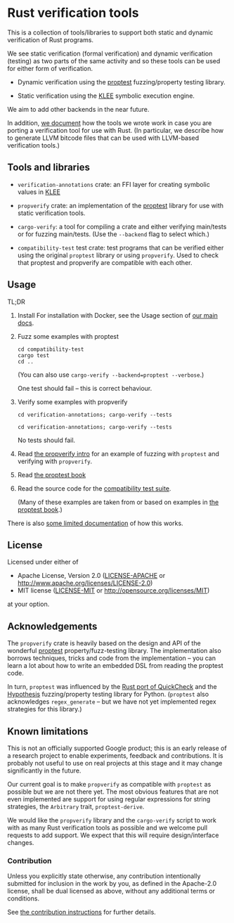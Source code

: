 # Rust verification tools

This is a collection of tools/libraries to support both static
and dynamic verification of Rust programs.

We see static verification (formal verification) and dynamic verification
(testing) as two parts of the same activity and so these tools can be used for
either form of verification.

- Dynamic verification using the
  [proptest](https://github.com/AltSysrq/proptest)
  fuzzing/property testing library.

- Static verification using the
  [KLEE](http://klee.github.io/)
  symbolic execution engine.

We aim to add other backends in the near future.

In addition, [we document](https://project-oak.github.io/rust-verification-tools/about.html) how the tools we wrote work
in case you are porting a verification tool for use with Rust.
(In particular, we describe how to generate LLVM bitcode files that can
be used with LLVM-based verification tools.)

## Tools and libraries

- `verification-annotations` crate: an FFI layer for creating symbolic values in
  [KLEE](http://klee.github.io/)

- `propverify` crate:
  an implementation of the [proptest](https://github.com/AltSysrq/proptest)
  library for use with static verification tools.

- `cargo-verify`: a tool for compiling a crate and
  either verifying main/tests or for fuzzing main/tests.
  (Use the `--backend` flag to select which.)

- `compatibility-test` test crate:
  test programs that can be verified either using the original `proptest`
  library or using `propverify`.
  Used to check that proptest and propverify are compatible with each other.

## Usage

TL;DR

1. Install
   For installation with Docker, see the Usage section of [our main docs](https://project-oak.github.io/rust-verification-tools/about.html).

2. Fuzz some examples with proptest

   ```
   cd compatibility-test
   cargo test
   cd ..
   ```

   (You can also use
   `cargo-verify --backend=proptest --verbose`.)

   One test should fail – this is correct behaviour.

3. Verify some examples with propverify

   `cd verification-annotations; cargo-verify --tests`

   `cd verification-annotations; cargo-verify --tests`

   No tests should fail.

4. Read [the propverify intro](https://project-oak.github.io/rust-verification-tools/using-propverify/) for an example
   of fuzzing with `proptest` and verifying with `propverify`.

5. Read [the proptest book](https://altsysrq.github.io/proptest-book/intro.html)

6. Read the source code for the [compatibility test suite](compatibility-test/src).

   (Many of these examples are taken from or based on examples in
   [the proptest book](https://altsysrq.github.io/proptest-book/intro.html).)

There is also [some limited documentation](https://project-oak.github.io/rust-verification-tools/about.html) of how this works.

## License

Licensed under either of

- Apache License, Version 2.0 ([LICENSE-APACHE](LICENSE-APACHE) or
  http://www.apache.org/licenses/LICENSE-2.0)
- MIT license ([LICENSE-MIT](LICENSE-MIT) or
  http://opensource.org/licenses/MIT)

at your option.

## Acknowledgements

The `propverify` crate is heavily based on the design and API of the wonderful
[proptest](https://github.com/AltSysrq/proptest)
property/fuzz-testing library.
The implementation also borrows techniques, tricks and code
from the implementation – you can learn a lot about how to write
an embedded DSL from reading the proptest code.

In turn, `proptest` was influenced by
the [Rust port of QuickCheck](https://github.com/burntsushi/quickcheck)
and
the [Hypothesis](https://hypothesis.works/) fuzzing/property testing library for Python.
(`proptest` also acknowledges `regex_generate` – but we have not yet implemented
regex strategies for this library.)

## Known limitations

This is not an officially supported Google product;
this is an early release of a research project
to enable experiments, feedback and contributions.
It is probably not useful to use on real projects at this stage
and it may change significantly in the future.

Our current goal is to make `propverify` as compatible with
`proptest` as possible but we are not there yet.
The most obvious features that are not even implemented are
support for
using regular expressions for string strategies,
the `Arbitrary` trait,
`proptest-derive`.

We would like the `propverify` library and the `cargo-verify` script
to work with as many Rust verification tools as possible
and we welcome pull requests to add support.
We expect that this will require design/interface changes.

### Contribution

Unless you explicitly state otherwise, any contribution intentionally
submitted for inclusion in the
work by you, as defined in the Apache-2.0 license, shall be dual licensed as
above, without any
additional terms or conditions.

See [the contribution instructions](CONTRIBUTING.md) for further details.
